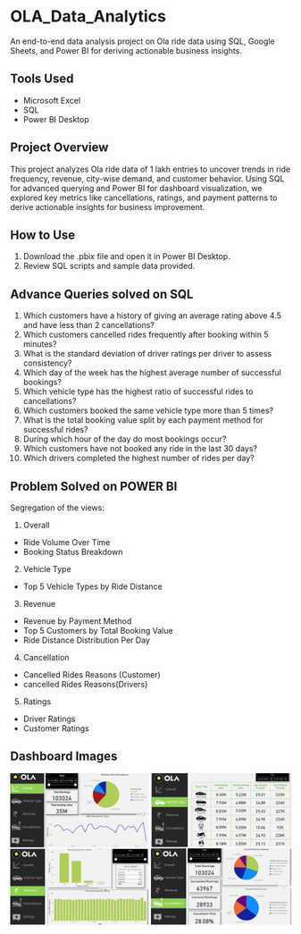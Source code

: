 # OLA_Data_Analytics

An end-to-end data analysis project on Ola ride data using SQL, Google Sheets, and Power BI for deriving actionable business insights.

## Tools Used
- Microsoft Excel
- SQL 
- Power BI Desktop 

## Project Overview
This project analyzes Ola ride data of 1 lakh entries to uncover trends in ride frequency, revenue, city-wise demand, and customer behavior. Using SQL for advanced querying and Power BI for dashboard visualization, we explored key metrics like cancellations, ratings, and payment patterns to derive actionable insights for business improvement.


## How to Use
1. Download the .pbix file and open it in Power BI Desktop.
2. Review SQL scripts and sample data provided.

## Advance Queries solved on SQL
1. Which customers have a history of giving an average rating above 4.5 and have less than 2 cancellations?
2. Which customers cancelled rides frequently after booking within 5 minutes?
3. What is the standard deviation of driver ratings per driver to assess consistency?
4. Which day of the week has the highest average number of successful bookings?
5. Which vehicle type has the highest ratio of successful rides to cancellations?
6. Which customers booked the same vehicle type more than 5 times?
7. What is the total booking value split by each payment method for successful rides?
8. During which hour of the day do most bookings occur?
9. Which customers have not booked any ride in the last 30 days?
10. Which drivers completed the highest number of rides per day?


## Problem Solved on POWER BI
Segregation of the views:
1. Overall
- Ride Volume Over Time
- Booking Status Breakdown
2. Vehicle Type
- Top 5 Vehicle Types by Ride Distance
3. Revenue
- Revenue by Payment Method
- Top 5 Customers by Total Booking Value
- Ride Distance Distribution Per Day
4. Cancellation
- Cancelled Rides Reasons (Customer)
- cancelled Rides Reasons(Drivers)
5. Ratings
- Driver Ratings
- Customer Ratings

## Dashboard Images
![Overall](https://github.com/rushil1308/OLA_Data_Analytics/blob/main/Dashboard_OLA.png?raw=true)

